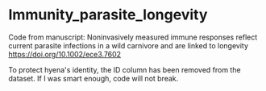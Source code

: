 # Immunity_parasite_longevity
Code from manuscript:
Noninvasively measured immune responses reflect current parasite infections in a wild carnivore and are linked to longevity
https://doi.org/10.1002/ece3.7602

To protect hyena's identity, the ID column has been removed from the dataset. If I was smart enough, code will not break.
